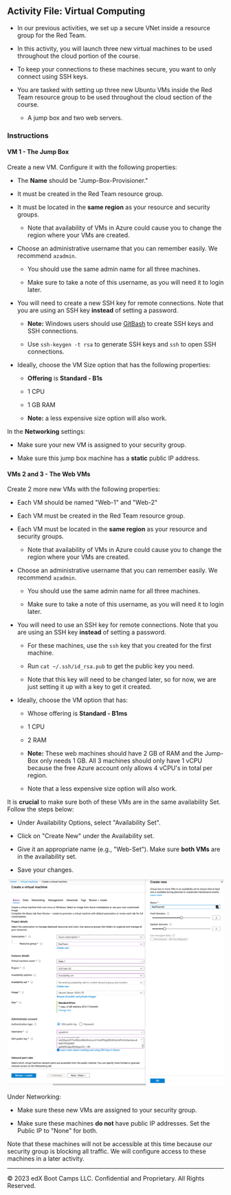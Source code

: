 ## Activity File:  Virtual Computing

- In our previous activities, we set up a secure VNet inside a resource group for the Red Team.

- In this activity, you will launch three new virtual machines to be used throughout the cloud portion of the course.

- To keep your connections to these machines secure, you want to only connect using SSH keys.

- You are tasked with setting up three new Ubuntu VMs inside the Red Team resource group to be used throughout the cloud section of the course.

	- A jump box and two web servers.

### Instructions

#### VM 1 - The Jump Box

Create a new VM. Configure it with the following properties:

- The **Name** should be "Jump-Box-Provisioner."

- It must be created in the Red Team resource group.

- It must be located in the **same region** as your resource and security groups.

	- Note that availability of VMs in Azure could cause you to change the region where your VMs are created.

- Choose an administrative username that you can remember easily. We recommend `azadmin`. 

  - You should use the same admin name for all three machines.

  - Make sure to take a note of this username, as you will need it to login later.

- You will need to create a new SSH key for remote connections. Note that you are using an SSH key **instead** of setting a password.

	- **Note:** Windows users should use [GitBash](https://gitforwindows.org/) to create SSH keys and SSH connections.

	- Use `ssh-keygen -t rsa` to generate SSH keys and `ssh` to open SSH connections.

- Ideally, choose the VM Size option that has the following properties:

  - **Offering** is **Standard - B1s**

  - 1 CPU

  - 1 GB RAM

  - **Note:** a less expensive size option will also work.

In the **Networking** settings: 

- Make sure your new VM is assigned to your security group.

- Make sure this jump box machine has a **static** public IP address. 

#### VMs 2 and 3 - The Web VMs

Create 2 more new VMs with the following properties:

- Each VM should be named "Web-1" and "Web-2"

- Each VM must be created in the Red Team resource group.

- Each VM must be located in the **same region** as your resource and security groups.

	- Note that availability of VMs in Azure could cause you to change the region where your VMs are created.

- Choose an administrative username that you can remember easily. We recommend `azadmin`. 

  - You should use the same admin name for all three machines.

  - Make sure to take a note of this username, as you will need it to login later.

- You will need to use an SSH key for remote connections. Note that you are using an SSH key **instead** of setting a password.

	- For these machines, use the `ssh` key that you created for the first machine.

  - Run `cat ~/.ssh/id_rsa.pub` to get the public key you need.

  - Note that this key will need to be changed later, so for now, we are just setting it up with a key to get it created.

- Ideally, choose the VM option that has:

  - Whose offering is **Standard - B1ms**

  - 1 CPU

  - 2 RAM

  - **Note:** These web machines should have 2 GB of RAM and the Jump-Box only needs 1 GB. All 3 machines should only have 1 vCPU because the free Azure account only allows 4 vCPU's in total per region.

  - Note that a less expensive size option will also work.

It is **crucial** to make sure both of these VMs are in the same availability Set. Follow the steps below:

  - Under Availability Options, select "Availability Set".

  - Click on "Create New" under the Availability set.

  - Give it an appropriate name (e.g., "Web-Set"). Make sure **both VMs** are in the availability set.

  - Save your changes.

![](../../../Images/Avail_Set/Avail-Set.png)

Under Networking:

- Make sure these new VMs are assigned to your security group.

- Make sure these machines **do not** have public IP addresses. Set the Public IP to "None" for both.

Note that these machines will not be accessible at this time because our security group is blocking all traffic. We will configure access to these machines in a later activity.

---

© 2023 edX Boot Camps LLC. Confidential and Proprietary. All Rights Reserved.
